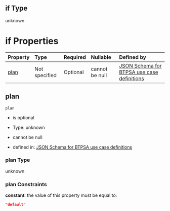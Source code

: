 ## if Type

unknown

# if Properties

| Property      | Type          | Required | Nullable       | Defined by                                                                                                                                                                                                                                  |
| :------------ | :------------ | :------- | :------------- | :------------------------------------------------------------------------------------------------------------------------------------------------------------------------------------------------------------------------------------------ |
| [plan](#plan) | Not specified | Optional | cannot be null | [JSON Schema for BTPSA use case definitions](btpsa-usecase-properties-services-items-allof-1-then-allof-12-then-allof-1-if-properties-plan.md "undefined#/properties/services/items/allOf/1/then/allOf/12/then/allOf/1/if/properties/plan") |

## plan



`plan`

*   is optional

*   Type: unknown

*   cannot be null

*   defined in: [JSON Schema for BTPSA use case definitions](btpsa-usecase-properties-services-items-allof-1-then-allof-12-then-allof-1-if-properties-plan.md "undefined#/properties/services/items/allOf/1/then/allOf/12/then/allOf/1/if/properties/plan")

### plan Type

unknown

### plan Constraints

**constant**: the value of this property must be equal to:

```json
"default"
```
